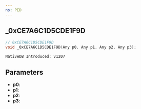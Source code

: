 ```yaml
---
ns: PED
---
```

## _0xCE7A6C1D5CDE1F9D

```c
// 0xCE7A6C1D5CDE1F9D
void _0xCE7A6C1D5CDE1F9D(Any p0, Any p1, Any p2, Any p3);
```

```
NativeDB Introduced: v1207
```

## Parameters
* **p0**:
* **p1**:
* **p2**:
* **p3**:
